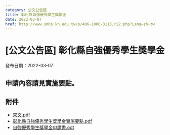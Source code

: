 ```yaml
---
category: 公文公告區
title: 彰化縣自強優秀學生獎學金
date: 2022-03-07
href: http://www.smhs.kh.edu.tw/p/406-1000-3113,r22.php?Lang=zh-tw
---
```


# [公文公告區] 彰化縣自強優秀學生獎學金

發布日期：2022-03-07

申請內容請見實施要點。
-----------

## 附件

- [來文.pdf](https://www.smhs.kh.edu.tw/var/file/0/1000/attach/9/pta_2881_2078457_42537.pdf)
- [彰化縣自強優秀學生獎學金實施要點.pdf](https://www.smhs.kh.edu.tw/var/file/0/1000/attach/9/pta_2882_2614302_42538.pdf)
- [自強優秀學生獎學金申請書.odt](https://www.smhs.kh.edu.tw/app/index.php?Action=downloadfile&file=WVhSMFlXTm9Memt2Y0hSaFh6STRPRE5mTVRnMU9UYzNORjgwTWpVek9DNXZaSFE9&fname=DGGGVWWXUSXW4100HCLKOKJGRK30WTIGYSB0CCGCQPQLPO40RO30FDLLWW54FGOKSSWWDH15VS0454KKMKOKTSIGOPB0NOMPML35XWA034MKB001USSS45PKLOPO15ZXDGA054WSZS30HCYS1434YSLK4435QPROXWECCD5400OKLKQKRO40A5HHDG04HG24VWJGGDB1B430A1A1)
